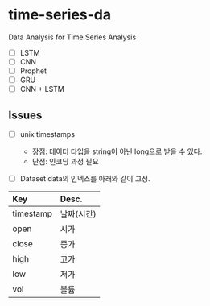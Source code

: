 # time-series-da

Data Analysis for Time Series Analysis

- [ ] LSTM
- [ ] CNN
- [ ] Prophet
- [ ] GRU
- [ ] CNN + LSTM

## Issues

- [ ] unix timestamps

  - 장점: 데이터 타입을 string이 아닌 long으로 받을 수 있다.
  - 단점: 인코딩 과정 필요

- [ ] Dataset
      data의 인덱스를 아래와 같이 고정.

| Key       | Desc.      |
| :-------- | :--------- |
| timestamp | 날짜(시간) |
| open      | 시가       |
| close     | 종가       |
| high      | 고가       |
| low       | 저가       |
| vol       | 볼륨       |
